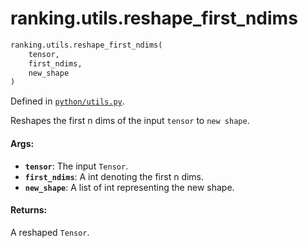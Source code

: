 <div itemscope itemtype="http://developers.google.com/ReferenceObject">
<meta itemprop="name" content="ranking.utils.reshape_first_ndims" />
<meta itemprop="path" content="Stable" />
</div>

# ranking.utils.reshape_first_ndims

``` python
ranking.utils.reshape_first_ndims(
    tensor,
    first_ndims,
    new_shape
)
```



Defined in [`python/utils.py`](https://github.com/tensorflow/ranking/tree/master/tensorflow_ranking/python/utils.py).

<!-- Placeholder for "Used in" -->

Reshapes the first n dims of the input `tensor` to `new shape`.

#### Args:

* <b>`tensor`</b>: The input `Tensor`.
* <b>`first_ndims`</b>: A int denoting the first n dims.
* <b>`new_shape`</b>: A list of int representing the new shape.


#### Returns:

A reshaped `Tensor`.